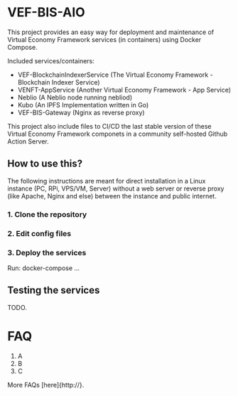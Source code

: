 # VEF-BIS-AIO

This project provides an easy way for deployment and maintenance of Virtual Economy Framework services (in containers) using Docker Compose.

Included services/containers:

- VEF-BlockchainIndexerService (The Virtual Economy Framework - Blockchain Indexer Service)
- VENFT-AppService (Another Virtual Economy Framework - App Service)
- Neblio (A Neblio node running nebliod)
- Kubo (An IPFS Implementation written in Go)
- VEF-BIS-Gateway (Nginx as reverse proxy)

This project also include files to CI/CD the last stable version of these Virtual Economy Framework componets in a community self-hosted Github Action Server.


## How to use this?

The following instructions are meant for direct installation in a Linux instance (PC, RPi, VPS/VM, Server) without a web server or reverse proxy (like Apache, Nginx and else) between the instance and public internet.

### 1. Clone the repository

### 2. Edit config files

### 3. Deploy the services

Run:
    docker-compose ...

## Testing the services

TODO.


# FAQ

1. A
2. B
3. C

More FAQs [here]{http://}.
